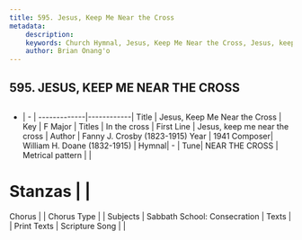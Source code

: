```yaml
---
title: 595. Jesus, Keep Me Near the Cross
metadata:
    description: 
    keywords: Church Hymnal, Jesus, Keep Me Near the Cross, Jesus, keep me near the cross, In the cross
    author: Brian Onang'o
---
```



## 595. JESUS, KEEP ME NEAR THE CROSS

```txt

```

- |   -  |
-------------|------------|
Title | Jesus, Keep Me Near the Cross |
Key | F Major |
Titles | In the cross |
First Line | Jesus, keep me near the cross |
Author | Fanny J. Crosby (1823-1915)
Year | 1941
Composer| William H. Doane (1832-1915) |
Hymnal|  - |
Tune| NEAR THE CROSS |
Metrical pattern | |
# Stanzas |  |
Chorus |  |
Chorus Type |  |
Subjects | Sabbath School: Consecration |
Texts |  |
Print Texts | 
Scripture Song |  |
  
